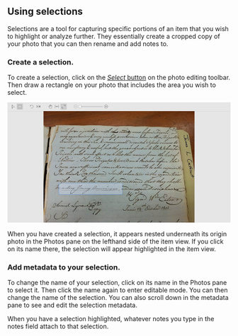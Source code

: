 ## Using selections

Selections are a tool for capturing specific portions of an item that you wish to highlight or analyze further. They essentially create a cropped copy of your photo that you can then rename and add notes to.

### Create a selection.

To create a selection, click on the [_Select_ button](//using_tropy/item_view/photo-editing.md) on the photo editing toolbar. Then draw a rectangle on your photo that includes the area you wish to select.

![](/assets/selections.png)

When you have created a selection, it appears nested underneath its origin photo in the Photos pane on the lefthand side of the item view. If you click on its name there, the selection will appear highlighted in the item view.

### Add metadata to your selection.

To change the name of your selection, click on its name in the Photos pane to select it. Then click the name again to enter editable mode. You can then change the name of the selection. You can also scroll down in the metadata pane to see and edit the selection metadata.

When you have a selection highlighted, whatever notes you type in the notes field attach to that selection.

